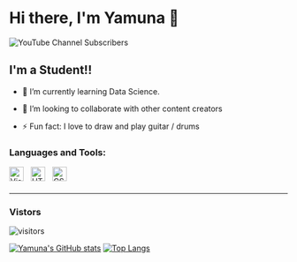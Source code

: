 # Hi there, I'm Yamuna 👋 

![YouTube Channel Subscribers](https://img.shields.io/youtube/channel/subscribers/UCUJC-As_jkQqQxhMJEmiv7Q?logo=youtube&logoColor=red&style=for-the-badge)

<!-- [![Twitter Follow](https://img.shields.io/twitter/follow/codeSTACKr?color=1DA1F2&logo=twitter&style=for-the-badge)](https://twitter.com/intent/follow?original_referer=https%3A%2F%2Fgithub.com%2FcodeSTACKr&screen_name=codeSTACKr) -->


## I'm a Student!!


- 🌱 I’m currently learning Data Science.
- 👯 I’m looking to collaborate with other content creators

- ⚡ Fun fact: I love to draw and play guitar / drums


<!-- ### Connect with me:

[![website](./img/youtube-light.svg)](https://youtube.com/codestackr#gh-light-mode-only)
[![website](./img/youtube-dark.svg)](https://youtube.com/codestackr#gh-dark-mode-only)
&nbsp;&nbsp;
[![website](./img/twitter-light.svg)](https://twitter.com/codestackr#gh-light-mode-only)
[![website](./img/twitter-dark.svg)](https://twitter.com/codestackr#gh-dark-mode-only)
&nbsp;&nbsp;
[![website](./img/linkedin-light.svg)](https://linkedin.com/in/codeSTACKr#gh-light-mode-only)
[![website](./img/linkedin-dark.svg)](https://linkedin.com/in/codeSTACKr#gh-dark-mode-only)
&nbsp;&nbsp;
[![website](./img/instagram-light.svg)](https://instagram.com/codeSTACKr#gh-light-mode-only)
[![website](./img/instagram-dark.svg)](https://instagram.com/codeSTACKr#gh-dark-mode-only) -->

### Languages and Tools:

<img align="left" alt="Visual Studio Code" width="26px" src="https://cdn.jsdelivr.net/gh/devicons/devicon/icons/vscode/vscode-original.svg" style="padding-right:10px;" />

<img align="left" alt="HTML5" width="26px" src="https://cdn.jsdelivr.net/gh/devicons/devicon/icons/html5/html5-original.svg" style="padding-right:10px;" />

<img align="left" alt="CSS3" width="26px" src="https://cdn.jsdelivr.net/gh/devicons/devicon/icons/css3/css3-original.svg" style="padding-right:10px;" />

<br />
<br />

---

### Vistors
![visitors](https://visitor-badge.glitch.me/badge?page_id=yamuna-cu.visitor-badge&left_color=green&right_color=red)

[![Yamuna's GitHub stats](https://github-readme-stats.vercel.app/api?username=yamuna-cu)](https://github.com/yamuna-cu/github-readme-stats)
[![Top Langs](https://github-readme-stats.vercel.app/api/top-langs/?username=yamuna-cu&layout=compact)](https://github.com/anuraghazra/github-readme-stats)
